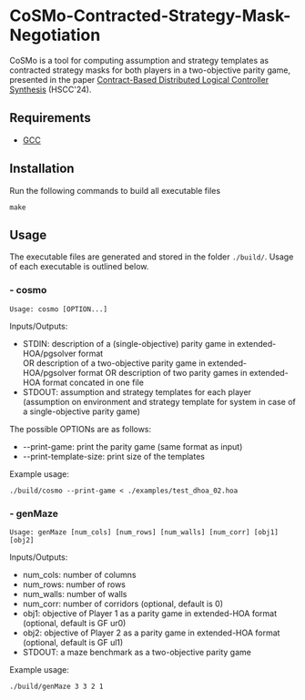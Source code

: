 # CoSMo-**Co**ntracted-**S**trategy-**M**ask-Neg**o**tiation

CoSMo is a tool for computing assumption and strategy templates as contracted strategy masks for both players in a two-objective parity game, presented in the paper [Contract-Based Distributed Logical Controller Synthesis](https://arxiv.org/abs/2307.06212) (HSCC'24).

## Requirements

- <a href='https://gcc.gnu.org/install/'>GCC</a>

## Installation

Run the following commands to build all executable files

```
make
```
## Usage 

The executable files are generated and stored in the folder `./build/`. Usage of each executable is outlined below.

### - cosmo
```
Usage: cosmo [OPTION...]
```

Inputs/Outputs:
- STDIN: description of a (single-objective) parity game in extended-HOA/pgsolver format    
OR description of a two-objective parity game in extended-HOA/pgsolver format
OR description of two parity games in extended-HOA format concated in one file
- STDOUT: assumption and strategy templates for each player (assumption on environment and strategy template for system in case of a single-objective parity game)

The possible OPTIONs are as follows:
- --print-game: print the parity game (same format as input)
- --print-template-size: print size of the templates

Example usage:
```
./build/cosmo --print-game < ./examples/test_dhoa_02.hoa
```

### - genMaze
```
Usage: genMaze [num_cols] [num_rows] [num_walls] [num_corr] [obj1] [obj2]
```

Inputs/Outputs:
- num_cols: number of columns
- num_rows: number of rows
- num_walls: number of walls
- num_corr: number of corridors (optional, default is 0)
- obj1: objective of Player 1 as a parity game in extended-HOA format (optional, default is GF ur0)
- obj2: objective of Player 2 as a parity game in extended-HOA format (optional, default is GF ul1)
- STDOUT: a maze benchmark as a two-objective parity game

Example usage:
```
./build/genMaze 3 3 2 1
```


